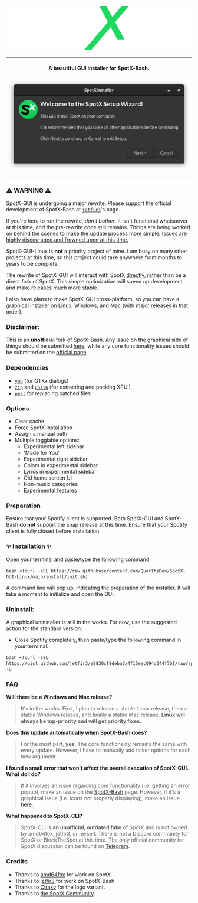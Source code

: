 <div align="center">
  <a href="https://github.com/QuarTheDev/SpotX-GUI-Linux">
    <img src="https://raw.githubusercontent.com/QuarTheDev/SpotX-GUI-Linux/rewrite/.github/images/logo.png" alt="SpotX Logo">
  </a>
</div>

<hr>

<h4 align="center">A <strong>beautiful</strong> GUI installer for SpotX-Bash.</h4>

<div align="center">
  <a href="https://github.com/QuarTheDev/SpotX-GUI-Linux">
    <img src="https://raw.githubusercontent.com/QuarTheDev/SpotX-GUI-Linux/rewrite/.github/images/preview1.png" alt="Preview Image">
  </a>
</div>

---

### ⚠️ WARNING ⚠️

SpotX-GUI is undergoing a major rewrite. Please support the official development of SpotX-Bash at [`jetfir3`](https://github.com/jetfir3/SpotX-Bash)'s page.

If you're here to run the rewrite, *don't bother*. It isn't functional whatsoever at this time, and the pre-rewrite code still remains. Things are being worked on behind the scenes to make the update process more simple. <ins>Issues are highly discouraged and frowned upon at this time.</ins>

SpotX-GUI-Linux is **not** a priority project of mine. I am busy on many other projects at this time, so this project could take anywhere from months to years to be complete.

The rewrite of SpotX-GUI will interact with SpotX <ins>directly</ins>, rather than be a direct fork of SpotX. This simple optimization will speed up development and make releases much more stable.

I also have plans to make SpotX-GUI cross-platform, so you can have a graphical installer on Linux, Windows, and Mac (with major releases in that order).

### Disclaimer:

This is an **unofficial** fork of SpotX-Bash. Any issue on the graphical side of things should be submitted [here](https://github.com/QuarTheDev/SpotX-GUI-Linux/issues/new/choose), while any core functionality issues should be submitted on the [official page](https://github.com/jetfir3/SpotX-Bash).

### Dependencies

- <a href="https://howtoinstall.co/en/yad" title="Tip: run 'sudo apt install yad' to install.">`yad`</a> (for GTK+ dialogs)
- <a href="https://howtoinstall.co/en/zip" title="Tip: run 'sudo apt install zip' to install.">`zip`</a> and <a href="https://howtoinstall.co/en/unzip" title="Tip: run 'sudo apt install unzip' to install.">`unzip`</a> (for extracting and packing XPUI)
- <a href="https://howtoinstall.co/en/perl" title="Tip: run 'sudo apt install perl' to install.">`perl`</a> for replacing patched files

### Options

- Clear cache
- Force SpotX installation
- Assign a manual path
- Multiple togglable options:
  - Experimental left sidebar
  - 'Made for You'
  - Experimental right sidebar
  - Colors in experimental sidebar
  - Lyrics in experimental sidebar
  - Old home screen UI
  - Non-music categories
  - Experimental features

### Preparation
Ensure that your Spotify client is supported. Both SpotX-GUI and SpotX-Bash **do not** support the snap release at this time. Ensure that your Spotify client is fully closed before installation.

### ✨ **Installation** ✨

Open your terminal and paste/type the following command;
```
bash <(curl -sSL https://raw.githubusercontent.com/QuarTheDev/SpotX-GUI-Linux/main/install/init.sh)
```
A command line will pop up, indicating the preparation of the installer. It will take a moment to initialize and open the GUI.

### Uninstall:

A graphical uninstaller is still in the works. For now, use the suggested action for the standard version:

- Close Spotify completely, then paste/type the following command in your terminal:
```
bash <(curl -sSL https://gist.github.com/jetfir3/e8830cf8deba6a4f15eec094d344f7b1/raw/spotx.sh) -U
```
<!--
Placeholder for future graphical uninstaller:

If you do not wish for another graphical installer, you can alternatively paste/type the following in your terminal to uninstall SpotX:
```
bash <(curl -sSL https://raw.githubusercontent.com/QuarTheDev/SpotX-GUI-Linux/main/uninstall/init.sh)
```
-->

### FAQ

**Will there be a Windows and Mac release?**
> It's in the works. First, I plan to release a stable Linux release, then a stable Windows release, and finally a stable Mac release. **Linux will always be top-priority and will get priority fixes.**

**Does this update automatically when [SpotX-Bash](https://github.com/jetfir3/SpotX-Bash) does?**
> For the most part, **yes**. The core functionality remains the same with every update. However, I have to manually add ticker options for each new argument.

**I found a small error that won't affect the overall execution of SpotX-GUI. What do I do?**
> If it involves an issue regarding core functionality (i.e. getting an error popup), make an issue on the [SpotX-Bash](https://github.com/jetfir3/SpotX-Bash/issues/new/choose) page. However, if it's a graphical issue (i.e. icons not properly displaying), make an issue [here](https://github.com/QuarTheDev/SpotX-GUI-Linux/issues/new/choose).

**What happened to SpotX-CLI?**
> SpotX-CLI is **an unofficial, outdated fake** of SpotX and is not owned by amd64fox, jetfir3, or myself.  There is not a Discord community for SpotX or BlockTheSpot at this time. The only official community for SpotX discussion can be found on [Telegram](https://t.me/SpotxCommunity).

### Credits

- Thanks to [amd64fox](https://github.com/amd64fox/spotx) for work on SpotX.
- Thanks to [jetfir3](https://github.com/jetfir3) for work on SpotX-Bash.
- Thanks to [Ciraxy](https://discordapp.com/users/300894605992394755/) for the logo variant.
- Thanks to [the SpotX Community](https://t.me/SpotxCommunity).
